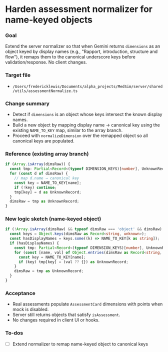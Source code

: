 <!-- 8bbe350c-d494-4a30-99c4-595a6d23eb0e c5bf547c-5602-4486-9d48-d06fa701d2a4 -->
# Harden assessment normalizer for name‑keyed objects

### Goal

Extend the server normalizer so that when Gemini returns `dimensions` as an object keyed by display names (e.g., "Rapport, introduction, structure and flow"), it remaps them to the canonical underscore keys before validation/response. No client changes.

### Target file

- `/Users/fredericklewis/Documents/alpha_projects/MedSim/server/shared/utils/assessmentNormalize.ts`

### Change summary

- Detect if `dimensions` is an object whose keys intersect the known display names.
- Build a new object by mapping display name → canonical key using the existing `NAME_TO_KEY` map, similar to the array branch.
- Proceed with `normalizeDimension` over the remapped object so all canonical keys are populated.

### Reference (existing array branch)

```93:106:/Users/fredericklewis/Documents/alpha_projects/MedSim/server/shared/utils/assessmentNormalize.ts
if (Array.isArray(dimsRaw)) {
  const tmp: Partial<Record<(typeof DIMENSION_KEYS)[number], UnknownRecord>> = {};
  for (const d of dimsRaw) {
    // map d.name → canonical key
    const key = NAME_TO_KEY[name];
    if (!key) continue;
    tmp[key] = d as UnknownRecord;
  }
  dimsRaw = tmp as UnknownRecord;
}
```

### New logic sketch (name‑keyed object)

```typescript
if (!Array.isArray(dimsRaw) && typeof dimsRaw === 'object' && dimsRaw) {
  const keys = Object.keys(dimsRaw as Record<string, unknown>);
  const hasDisplayNames = keys.some((k) => NAME_TO_KEY[k as string]);
  if (hasDisplayNames) {
    const tmp: Partial<Record<(typeof DIMENSION_KEYS)[number], UnknownRecord>> = {};
    for (const [name, val] of Object.entries(dimsRaw as Record<string, unknown>)) {
      const key = NAME_TO_KEY[name];
      if (key) tmp[key] = (val ?? {}) as UnknownRecord;
    }
    dimsRaw = tmp as UnknownRecord;
  }
}
```

### Acceptance

- Real assessments populate `AssessmentCard` dimensions with points when mock is disabled.
- Server still returns objects that satisfy `isAssessment`.
- No changes required in client UI or hooks.

### To-dos

- [ ] Extend normalizer to remap name-keyed object to canonical keys